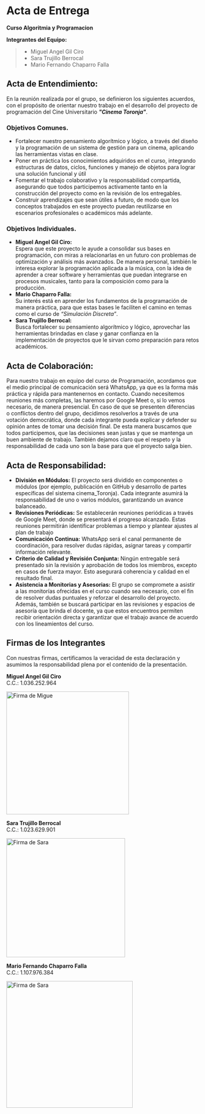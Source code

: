 # Acta de Entrega 
**Curso Algoritmia y Programacion**

**Integrantes del Equipo:**
>*  Miguel Angel Gil Ciro
>*  Sara Trujillo Berrocal
>*  Mario Fernando Chaparro Falla

## Acta de Entendimiento:
En la reunión realizada por el grupo, se definieron los siguientes acuerdos, con el propósito de orientar nuestro trabajo en el desarrollo del proyecto de programación del Cine Universitario ***"Cinema Toronja"***.

### Objetivos Comunes.
*  Fortalecer nuestro pensamiento algorítmico y lógico, a través del diseño y la programación de un sistema de gestión para un cinema, aplicando las herramientas vistas en clase.
*  Poner en práctica los conocimientos adquiridos en el curso, integrando estructuras de datos, ciclos, funciones y manejo de objetos para lograr una solución funcional y útil
*  Fomentar el trabajo colaborativo y la responsabilidad compartida, asegurando que todos participemos activamente tanto en la construcción del proyecto como en la revisión de los entregables.
*  Construir aprendizajes que sean útiles a futuro, de modo que los conceptos trabajados en este proyecto puedan reutilizarse en escenarios profesionales o académicos más adelante.

### Objetivos Individuales.
*  **Miguel Angel Gil Ciro:** <br>
Espera que este proyecto le ayude a consolidar sus bases en programación, con miras a relacionarlas en un futuro con problemas de optimización y análisis más avanzados. De manera personal, también le interesa explorar la programación aplicada a la música, con la idea de aprender a crear software y herramientas que puedan integrarse en procesos musicales, tanto para la composición como para la producción.
*  **Mario Chaparro Falla:** <br>
Su interés está en aprender los fundamentos de la programación de manera práctica, para que estas bases le faciliten el camino en temas como el curso de *“Simulación Discreta”*.
*  **Sara Trujillo Berrocal:** <br>
Busca fortalecer su pensamiento algorítmico y lógico, aprovechar las herramientas brindadas en clase y ganar confianza en la implementación de proyectos que le sirvan como preparación para retos académicos.

## Acta de Colaboración:
Para nuestro trabajo en equipo del curso de Programación, acordamos que el medio principal de comunicación será WhatsApp, ya que es la forma más práctica y rápida para mantenernos en contacto. Cuando necesitemos reuniones más completas, las haremos por Google Meet o, si lo vemos necesario, de manera presencial. En caso de que se presenten diferencias o conflictos dentro del grupo, decidimos resolverlos a través de una votación democrática, donde cada integrante pueda explicar y defender su opinión antes de tomar una decisión final. De esta manera buscamos que todos participemos, que las decisiones sean justas y que se mantenga un buen ambiente de trabajo. También dejamos claro que el respeto y la responsabilidad de cada uno son la base para que el proyecto salga bien.

## Acta de Responsabilidad: 
*  **División en Módulos:** El proyecto será dividido en componentes o módulos (por ejemplo, publicación en GitHub y desarrollo de partes específicas del sistema cinema_Toronja). Cada integrante asumirá la responsabilidad de uno o varios módulos, garantizando un avance balanceado.
*  **Revisiones Periódicas:** Se establecerán reuniones periódicas a través de Google Meet, donde se presentará el progreso alcanzado. Estas reuniones permitirán identificar problemas a tiempo y plantear ajustes al plan de trabajo
*  **Comunicación Continua:** WhatsApp será el canal permanente de coordinación, para resolver dudas rápidas, asignar tareas y compartir información relevante.
*  **Criterio de Calidad y Revisión Conjunta:** Ningún entregable será presentado sin la revisión y aprobación de todos los miembros, excepto en casos de fuerza mayor. Esto asegurará coherencia y calidad en el resultado final.
*  **Asistencia a Monitorias y Asesorias:** El grupo se compromete a asistir a las monitorías ofrecidas en el curso cuando sea necesario, con el fin de resolver dudas puntuales y reforzar el desarrollo del proyecto. Además, también se buscará participar en las revisiones y espacios de asesoría que brinda el docente, ya que estos encuentros permiten recibir orientación directa y garantizar que el trabajo avance de acuerdo con los lineamientos del curso.

## Firmas de los Integrantes
Con nuestras firmas, certificamos la veracidad de esta declaración y asumimos la responsabilidad plena por el contenido de la presentación.

**Miguel Angel Gil Ciro** <br>
C.C.: 1.036.252.964

<img src="https://github.com/user-attachments/assets/87bcbc17-39e9-491a-bf50-549377bda058" alt="Firma de Migue" width="320"/>

**Sara Trujillo Berrocal** <br>
C.C.: 1.023.629.901

<img src="https://github.com/user-attachments/assets/67a4a572-ffec-4ea5-a71c-102a1e8d6774" alt="Firma de Sara" width="310"/>


**Mario Fernando Chaparro Falla** <br>
C.C.: 1.107.976.384

<img src="https://github.com/user-attachments/assets/9fc9d2d5-141b-4398-a0f9-f1d9f12d1b70" alt="Firma de Sara" width="330"/>




